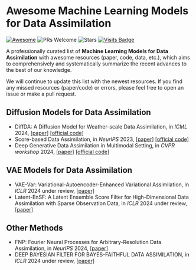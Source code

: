 # Awesome Machine Learning Models for Data Assimilation

[![Awesome](https://awesome.re/badge.svg)](https://awesome.re) 
![PRs Welcome](https://img.shields.io/badge/PRs-Welcome-green) 
![Stars](https://img.shields.io/github/stars/figerhaowang/Awesome-ML-Models-for-Data-Assimilation)
[![Visits Badge](https://badges.pufler.dev/visits/figerhaowang/Awesome-ML-Models-for-Data-Assimilation)](https://badges.pufler.dev/visits/figerhaowang/Awesome-ML-Models-for-Data-Assimilation)
<!-- ![Forks](https://img.shields.io/github/forks/qingsongedu/Awesome-TimeSeries-AIOps-LM-LLM) -->


A professionally curated list of **Machine Learning Models for Data Assimilation** with awesome resources (paper, code, data, etc.), which aims to comprehensively and systematically summarize the recent advances to the best of our knowledge.

We will continue to update this list with the newest resources. If you find any missed resources (paper/code) or errors, please feel free to open an issue or make a pull request.


## Diffusion Models for Data Assimilation
* DiffDA: A Diffusion Model for Weather-scale Data Assimilation, in *ICML* 2024, [\[paper\]](https://arxiv.org/abs/2401.05932)  [\[official code\]](https://github.com/spcl/DiffDA)
* Score-based Data Assimilation, in *NeurIPS* 2023, [\[paper\]](https://arxiv.org/abs/2306.10574) [\[official code\]](https://github.com/francois-rozet/sda)
* Deep Generative Data Assimilation in Multimodal Setting, in *CVPR workshop* 2024, [\[paper\]](https://arxiv.org/abs/2404.06665)  [\[official code\]](https://github.com/YONGQUAN-QU/SLAMS)

## VAE Models for Data Assimilation
* VAE-Var: Variational-Autoencoder-Enhanced Variational Assimilation, in *ICLR* 2024 under review, [\[paper\]](https://arxiv.org/abs/2405.13711)
* Latent-EnSF: A Latent Ensemble Score Filter for High-Dimensional Data Assimilation with Sparse Observation Data, in *ICLR* 2024 under review, [\[paper\]](https://arxiv.org/abs/2409.00127)

## Other Methods
* FNP: Fourier Neural Processes for Arbitrary-Resolution Data Assimilation, in *NeurIPS* 2024, [\[paper\]](https://arxiv.org/abs/2406.01645)
* DEEP BAYESIAN FILTER FOR BAYES-FAITHFUL DATA ASSIMILATION, in *ICLR* 2024 under review, [\[paper\]](https://arxiv.org/abs/2405.18674)

```

